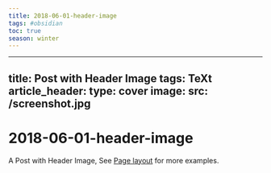 ```yaml
---
title: 2018-06-01-header-image
tags: #obsidian 
toc: true
season: winter
---
```

---
title: Post with Header Image
tags: TeXt
article_header:
  type: cover
  image:
    src: /screenshot.jpg
---

# 2018-06-01-header-image

A Post with Header Image, See [Page layout](https://tianqi.name/jekyll-TeXt-theme/samples.html#page-layout) for more examples.


<!--more-->
